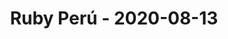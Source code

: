---
layout: post
title: Ruby Perú - 2020-08-13
datetime: '2020-08-13 19:00:00 -0500'
name: Ruby Perú
external_url: https://www.meetup.com/rubyperu/events/272387404/
online_event: true
year_month: 2020-08
---